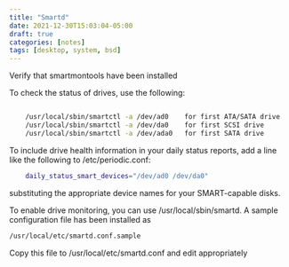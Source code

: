 ```yaml
---
title: "Smartd"
date: 2021-12-30T15:03:04-05:00
draft: true
categories: [notes]
tags: [desktop, system, bsd]
---
```


Verify that smartmontools have been installed

To check the status of drives, use the following:

```bash

	/usr/local/sbin/smartctl -a /dev/ad0	for first ATA/SATA drive
	/usr/local/sbin/smartctl -a /dev/da0	for first SCSI drive
	/usr/local/sbin/smartctl -a /dev/ada0	for first SATA drive
```

To include drive health information in your daily status reports,
add a line like the following to /etc/periodic.conf:

```bash
	daily_status_smart_devices="/dev/ad0 /dev/da0"
```

substituting the appropriate device names for your SMART-capable disks.

To enable drive monitoring, you can use /usr/local/sbin/smartd.
A sample configuration file has been installed as

```bash
/usr/local/etc/smartd.conf.sample
```

Copy this file to /usr/local/etc/smartd.conf and edit appropriately
